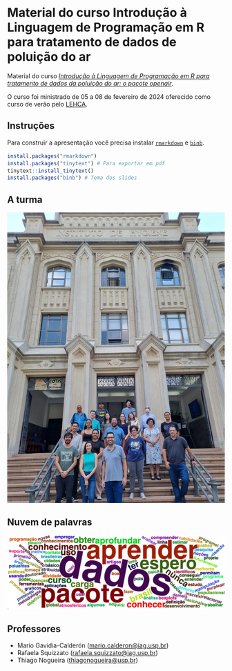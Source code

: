 # Material do curso Introdução à Linguagem de Programação em R para tratamento de dados de poluição do ar
Material do curso [_Introdução à Linguagem de Programação em R para tratamento de dados da poluição do ar: o pacote openair_](https://www.fsp.usp.br/site/eventos/mostra/48597).

O curso foi ministrado de 05 a 08 de fevereiro de 2024 oferecido como curso de verão pelo [LEHCA](https://www.fsp.usp.br/lehca/author/lehca/).

## Instruções

Para construir a apresentação você precisa instalar [`rmarkdown`](https://alexd106.github.io/intro2R/install_rmarkdown.html) e [`binb`](https://github.com/eddelbuettel/binb/tree/master?tab=readme-ov-file#usage).

```r
install.packages("rmarkdown")
install.packages("tinytext") # Para exportar em pdf
tinytext::install_tinytext() 
install.packages("binb") # Tema dos slides
```

## A turma
![](data/photo/photo_turma.jpg)

## Nuvem de palavras
![](data/word_cloud.png)

## Professores

- Mario Gavidia-Calderón (mario.calderon@iag.usp.br)
- Rafaela Squizzato (rafaela.squizzato@iag.usp.br)
- Thiago Nogueira (thiagonogueira@usp.br)

